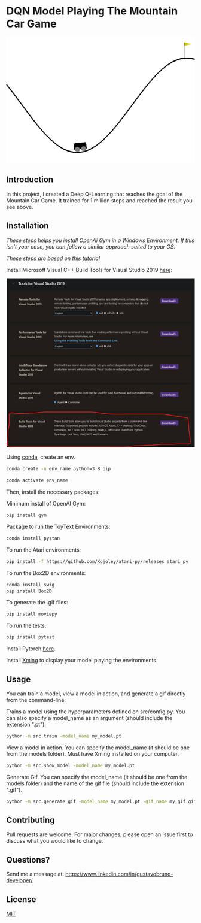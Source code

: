 # DQN Model Playing The Mountain Car Game

![Gif Of Model after being trained for 1 million frames](gifs/1millionframes.gif)

## Introduction

In this project, I created a Deep Q-Learning that reaches the goal of the Mountain Car Game. It trained for 1 million steps and reached the result you see above.

## Installation
*These steps helps you install OpenAi Gym in a Windows Environment. If this isn't your case, you can follow a similar approach suited to your OS.*

*These steps are based on this [tutorial](https://towardsdatascience.com/how-to-install-openai-gym-in-a-windows-environment-338969e24d30)*


Install Microsoft Visual C++ Build Tools for Visual Studio 2019 [here](https://visualstudio.microsoft.com/downloads/):

![Screenshot showing here to download the Build Tools for Visual Studio 2019](images/build_tools_smaller.png)


Using [conda](https://docs.conda.io/en/latest/), create an env.

```bash
conda create -n env_name python=3.8 pip
```

```bash
conda activate env_name
```

Then, install the necessary packages:

Minimum install of OpenAI Gym:

```bash
pip install gym
```

Package to run the ToyText Environments:

```bash
conda install pystan
```

To run the Atari environments:

```bash
pip install -f https://github.com/Kojoley/atari-py/releases atari_py
```

To run the Box2D environments:

```bash
conda install swig
pip install Box2D
```

To generate the .gif files:
```bash
pip install moviepy
```

To run the tests:
```bash
pip install pytest
```


Install Pytorch [here](https://pytorch.org/get-started/locally/).

Install [Xming](https://sourceforge.net/projects/xming/) to display your model playing the environments.

## Usage

You can train a model, view a model in action, and generate a gif directly from the command-line:

Trains a model using the hyperparameters defined on src/config.py. You can also specify a model_name as an argument (should include the extension ".pt").
```bash
python -m src.train -model_name my_model.pt
```

View a model in action. You can specify the model_name (it should be one from the models folder). Must have Xming installed on your computer. 
```bash
python -m src.show_model -model_name my_model.pt
```

Generate Gif. You can specify the model_name (it should be one from the models folder) and the name of the gif file (should include the extension ".gif").
```bash
python -m src.generate_gif -model_name my_model.pt -gif_name my_gif.gif
```

## Contributing

Pull requests are welcome. For major changes, please open an issue first to discuss what you would like to change.

## Questions?

Send me a message at: https://www.linkedin.com/in/gustavobruno-developer/

## License

[MIT](https://choosealicense.com/licenses/mit/)